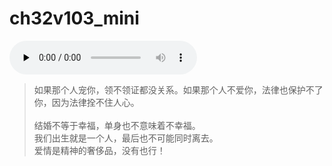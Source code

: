 # ch32v103_mini

<audio id="audio" controls="" preload="none">
  <source id="mp3" src="//doc/source/audio.mp3">
</audio>

> 如果那个人宠你，领不领证都没关系。如果那个人不爱你，法律也保护不了你，因为法律拴不住人心。<br>
> <br>
> 结婚不等于幸福，单身也不意味着不幸福。<br>
> 我们出生就是一个人，最后也不可能同时离去。<br>
> 爱情是精神的奢侈品，没有也行！<br>
